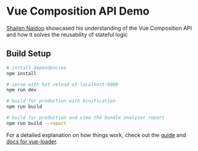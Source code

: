 # Vue Composition API Demo

[Shailen Naidoo](https://github.com/ShailenNaidoo) showcased his understanding of the Vue Composition API and how it solves the reusability of stateful logic  

## Build Setup

``` bash
# install dependencies
npm install

# serve with hot reload at localhost:8080
npm run dev

# build for production with minification
npm run build

# build for production and view the bundle analyzer report
npm run build --report
```

For a detailed explanation on how things work, check out the [guide](http://vuejs-templates.github.io/webpack/) and [docs for vue-loader](http://vuejs.github.io/vue-loader).
